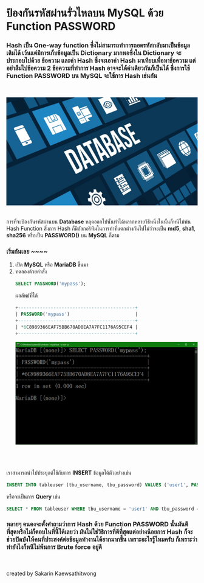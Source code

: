 # ป้องกันรหัสผ่านรั่วไหลบน MySQL ด้วย Function PASSWORD

### **Hash** เป็น **One-way function** ซึ่งไม่สามารถทำการถอดรหัสกลับมาเป็นข้อมูลเดิมได้ เว้นแต่มีการเก็บข้อมูลเป็น Dictionary มากพอซึ่งใน Dictionary จะประกอบไปด้วย **ข้อความ** และค่า **Hash** ซึ่งจะเอาค่า **Hash** มาเทียบเพื่อหาข้อความ แต่อย่าลืมไปข้อความ 2 ข้อความที่ทำการ Hash อาจจะได้ค่าเดียวกันก็เป็นได้ ซึ่งการใช้ Function **PASSWORD** บน **MySQL** จะใช้การ **Hash** เช่นกัน
<br>

![](../../assets/img/MySQL00.png)
<br>
<br>

การที่จะป้องกันรหัสผ่านบน **Database** หลุดออกไปนั้นทำได้หลากหลายวิธีหนึ่งในนั้นก็หนีไม่พ้น Hash Function สิ่งการ Hash ก็มีอัลกอริทึมในการทำที่แตกต่างกันไปไม่ว่าจะเป็น **md5**, **sha1**, **sha256** หรือเป็น **PASSWORD()** บน **MySQL** ก็ตาม

### เริ่มกันเลย ~~~~ 
1. เปิด **MySQL** หรือ **MariaDB** ขึ้นมา
1. ทดลองด้วยคำสั่ง
    ```sql
    SELECT PASSWORD('mypass');
    ```
    ผลลัพธ์ที่ได้
    ```sql
    +-------------------------------------------+
    | PASSWORD('mypass')                        |
    +-------------------------------------------+
    | *6C8989366EAF75BB670AD8EA7A7FC1176A95CEF4 |
    +-------------------------------------------+
    ```
    ![](../../assets/img/MySQL01.png)
<br>
<br>

เราสามารถนำไปประยุกต์ใช้กับการ **INSERT** ข้อมูลได้ตัวอย่างเช่น
```sql
INSERT INTO tableuser (tbu_username, tbu_password) VALUES ('user1', PASSWORD('password'));
```
หรือจะเป็นการ **Query** เช่น
```sql
SELECT * FROM tableuser WHERE tbu_username = 'user1' AND tbu_password = PASSWORD('password');
```

### หลายๆ คนคงจะตั้งคำถามว่าการ Hash ด้วย Function PASSWORD นั้นมันดีที่สุดหรือไม่ก็ตอบในที่นี้ได้เลยว่า มันไม่ใช่วิธีการที่ดีที่สุดแต่อย่างน้อยการ Hash ก็จะช่วยปิดบังให้คนที่ประสงค์ต่อข้อมูลทำงานได้ยากมากขึ้น เพราะอะไรรู้ไหมครับ ก็เพราะว่าทำยังไงก็หนีไม่พ้นการ Brute force อยู่ดี

<br>
<br>
created by Sakarin Kaewsathitwong